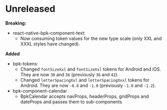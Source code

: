# Unreleased

**Breaking:**

- react-native-bpk-component-text:
  - Now consuming token values for the new type scale (only XXL and XXXL styles have changed).

**Added**

- bpk-tokens:
  - Changed `fontSizeXxl` and `fontSizeXxl` tokens for Android and iOS. They are now `30` and `36` (previously `36` and `42`).
  - Changed `letterSpacingXxl` and `letterSpacingXxxl` tokens for Android. They are now `-0.8` and `-1.0` (previously `-1.0` and `-1.2`).
- bpk-component-calendar
  - BpkCalendar accepts navProps, headerProps, gridProps and dateProps and passes them to sub-components
